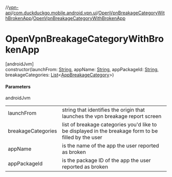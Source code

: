 //[vpn-api](../../../index.md)/[com.duckduckgo.mobile.android.vpn.ui](../index.md)/[OpenVpnBreakageCategoryWithBrokenApp](index.md)/[OpenVpnBreakageCategoryWithBrokenApp](-open-vpn-breakage-category-with-broken-app.md)

# OpenVpnBreakageCategoryWithBrokenApp

[androidJvm]\
constructor(launchFrom: [String](https://kotlinlang.org/api/latest/jvm/stdlib/kotlin/-string/index.html), appName: [String](https://kotlinlang.org/api/latest/jvm/stdlib/kotlin/-string/index.html), appPackageId: [String](https://kotlinlang.org/api/latest/jvm/stdlib/kotlin/-string/index.html), breakageCategories: [List](https://kotlinlang.org/api/latest/jvm/stdlib/kotlin.collections/-list/index.html)&lt;[AppBreakageCategory](../-app-breakage-category/index.md)&gt;)

#### Parameters

androidJvm

| | |
|---|---|
| launchFrom | string that identifies the origin that launches the vpn breakage report screen |
| breakageCategories | list of breakage categories you'd like to be displayed in the breakage form to be filled by the user |
| appName | is the name of the app the user reported as broken |
| appPackageId | is the package ID of the app the user reported as broken |

